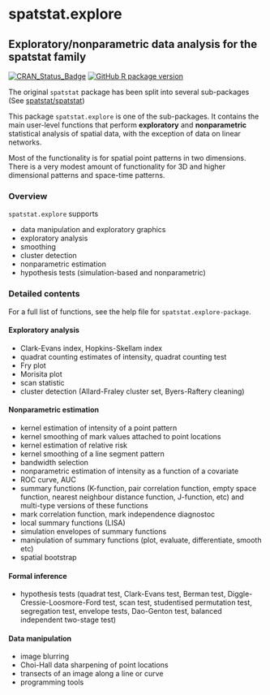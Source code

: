 # spatstat.explore

## Exploratory/nonparametric data analysis for the spatstat family

[![CRAN_Status_Badge](https://www.r-pkg.org/badges/version/spatstat.explore)](https://CRAN.R-project.org/package=spatstat.explore) 
[![GitHub R package version](https://img.shields.io/github/r-package/v/spatstat/spatstat.explore)](https://github.com/spatstat/spatstat.explore)

The original `spatstat` package has been split into
several sub-packages (See [spatstat/spatstat](https://github.com/spatstat/spatstat))

This package `spatstat.explore` is one of the
sub-packages. It contains the main user-level functions that perform
**exploratory** and **nonparametric** statistical analysis of spatial data,
with the exception of data on linear networks.

Most of the functionality is for spatial point patterns in two dimensions.
There is a very modest amount of functionality for 3D and higher dimensional patterns
and space-time patterns.

### Overview 

`spatstat.explore` supports

- data manipulation and exploratory graphics
- exploratory analysis 
- smoothing
- cluster detection
- nonparametric estimation 
- hypothesis tests (simulation-based and nonparametric)

### Detailed contents

For a full list of functions, see the help file for `spatstat.explore-package`.

#### Exploratory analysis 

- Clark-Evans index, Hopkins-Skellam index
- quadrat counting estimates of intensity, quadrat counting test
- Fry plot
- Morisita plot
- scan statistic
- cluster detection (Allard-Fraley cluster set, Byers-Raftery cleaning)

#### Nonparametric estimation

- kernel estimation of intensity of a point pattern
- kernel smoothing of mark values attached to point locations
- kernel estimation of relative risk
- kernel smoothing of a line segment pattern
- bandwidth selection
- nonparametric estimation of intensity as a function of a covariate
- ROC curve, AUC
- summary functions (K-function, pair correlation function,
empty space function, nearest neighbour distance function, J-function, etc)
and multi-type versions of these functions
- mark correlation function, mark independence diagnostoc
- local summary functions (LISA)
- simulation envelopes of summary functions
- manipulation of summary functions (plot, evaluate, differentiate, smooth etc)
- spatial bootstrap

#### Formal inference

- hypothesis tests (quadrat test, Clark-Evans test, Berman test, Diggle-Cressie-Loosmore-Ford test, scan test, studentised permutation test, segregation test, envelope tests, Dao-Genton test, balanced independent two-stage test)

#### Data manipulation

- image blurring
- Choi-Hall data sharpening of point locations
- transects of an image along a line or curve
- programming tools

